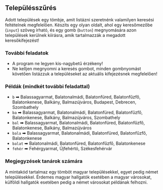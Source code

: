 ## Településszűrés

Adott települések egy tömbje, amit listázni szeretnénk valamilyen keresési feltételnek megfelelően. Készíts egy olyan oldalt, ahol egy keresőmezőbe (`input`) szöveg írható, és egy gomb (`button`) megnyomására azon települések kerülnek kiírásra, amik tartalmazzák a megadott keresőkifejezést!

### További feladatok

- A program ne legyen kis-nagybetű érzékeny!
- Ne kelljen megnyomni a keresés gombot, minden gombnyomást követően listázzuk a településeket az aktuális kifejezésnek megfelelően!

### Példák (mindkét további feladattal)

- `b` ➡ Balassagyarmat, Balatonalmádi, Balatonfüred, Balatonfűzfő, Balatonkenese, Balkány, Balmazújváros, Budapest, Debrecen, Szombathely
- `ba` ➡ Balassagyarmat, Balatonalmádi, Balatonfüred, Balatonfűzfő, Balatonkenese, Balkány, Balmazújváros, Szombathely
- `bal` ➡ Balassagyarmat, Balatonalmádi, Balatonfüred, Balatonfűzfő, Balatonkenese, Balkány, Balmazújváros
- `bala` ➡ Balassagyarmat, Balatonalmádi, Balatonfüred, Balatonfűzfő, Balatonkenese
- `balat` ➡ Balatonalmádi, Balatonfüred, Balatonfűzfő, Balatonkenese
- `fehér` ➡ Fehérgyarmat, Újfehértó, Székesfehérvár

### Megjegyzések tanárok számára

A mintakód tartalmaz egy tömböt magyar településekkel, egyet pedig német településekkel. Érdemes magyar hallgatók esetében a magyar városokat, külföldi hallgatók esetében pedig a német városokat példának felhozni.
